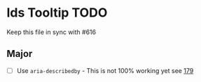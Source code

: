 # Ids Tooltip TODO

Keep this file in sync with #616

## Major

- [ ] Use `aria-describedby` - This is not 100% working yet see [179](https://github.com/elix/elix/issues/179)
